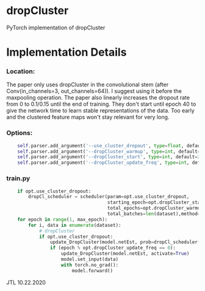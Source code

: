 # dropCluster
PyTorch implementation of dropCluster


# Implementation Details
### Location: 

The paper only uses dropCluster in the convolutional stem (after Conv(in_channels=3, out_channels=64)). I suggest using it before the maxpooling operation. The paper also linearly increases the dropout rate from 0 to 0.1/0.15 until the end of training. They don't start until epoch 40 to give the network time to learn stable representations of the data. Too early and the clustered feature maps won't stay relevant for very long. 


### Options:
```python
    self.parser.add_argument('--use_cluster_dropout', type=float, default=False, help='use a cluster-wise dropout')
    self.parser.add_argument('--dropCluster_warmup', type=int, default=False, help='number of epochs to use to raise keep_prob from 0.0 to use_cluster_dropout (0.1)')
    self.parser.add_argument('--dropCluster_start', type=int, default=20, help='Training epoch to start implementing dropCluster')
    self.parser.add_argument('--dropCluster_update_freq', type=int, default=10, help='Number of epochs between updating the clusters')
```


### train.py
```python
    if opt.use_cluster_dropout:
	    dropCl_scheduler = scheduler(param=opt.use_cluster_dropout,
                                     starting_epoch=opt.dropCluster_start,
                                     total_epochs=opt.dropCluster_warmup,
                                     total_batches=len(dataset),method='linear')
    for epoch in range(1, max_epoch):
        for i, data in enumerate(dataset):
            # dropCluster
            if opt.use_cluster_dropout:
                update_DropCluster(model.netEst, prob=dropCl_scheduler(epoch=epoch-1, batch=i))
                if (epoch % opt.dropCluster_update_freq == 0):
                    update_DropCluster(model.netEst, activate=True)
                    model.set_input(data)
                    with torch.no_grad():
                        model.forward()
```

JTL 10.22.2020
